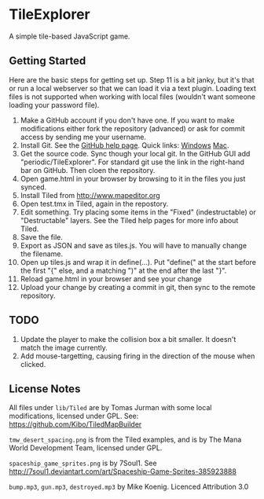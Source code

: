 TileExplorer
============

A simple tile-based JavaScript game.

Getting Started
---------------

Here are the basic steps for getting set up.  Step 11 is a bit janky, but it's that or run a local webserver so that we can load it via a text plugin.  Loading text files is not supported when working with local files (wouldn't want someone loading your password file).

1. Make a GitHub account if you don't have one.  If you want to make modifications either fork the repository (advanced) or ask for commit access by sending me your username.
1. Install Git.  See the [GitHub help page](https://help.github.com/articles/set-up-git).  Quick links: [Windows](https://windows.github.com/) [Mac](https://mac.github.com/).
1. Get the source code.  Sync though your local git.  In the GitHub GUI add "periodic/TileExplorer".  For standard git use the link in the right-hand bar on GitHub.  Then cloen the repository.
1. Open game.html in your browser by browsing to it in the files you just synced.
1. Install Tiled from http://www.mapeditor.org
1. Open test.tmx in Tiled, again in the repostory.
1. Edit something.  Try placing some items in the "Fixed" (indestructable) or "Destructable" layers.  See the Tiled help pages for more info about Tiled.
1. Save the file.
1. Export as JSON and save as tiles.js.  You will have to manually change the filename.
1. Open up tiles.js and wrap it in define(...).  Put "define(" at the start before the first "{" else, and a matching ")" at the end after the last "}".
1. Reload game.html in your browser and see your change
1. Upload your change by creating a commit in git, then sync to the remote repository.

TODO
----

1. Update the player to make the collision box a bit smaller.  It doesn't match the image currently.
5. Add mouse-targetting, causing firing in the direction of the mouse when clicked.

License Notes
-------------

All files under ``lib/Tiled`` are by Tomas Jurman with some local modifications, licensed under GPL.  See: https://github.com/Kibo/TiledMapBuilder

``tmw_desert_spacing.png`` is from the Tiled examples, and is by The Mana World Development Team, licensed under GPL.

``spaceship_game_sprites.png`` is by 7Soul1.  See http://7soul1.deviantart.com/art/Spaceship-Game-Sprites-385923888

``bump.mp3``, ``gun.mp3``, ``destroyed.mp3`` by Mike Koenig. Licenced Attribution 3.0
